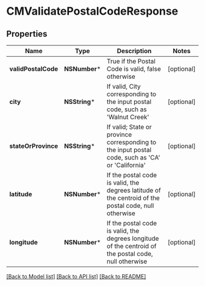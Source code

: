 # CMValidatePostalCodeResponse

## Properties
Name | Type | Description | Notes
------------ | ------------- | ------------- | -------------
**validPostalCode** | **NSNumber*** | True if the Postal Code is valid, false otherwise | [optional] 
**city** | **NSString*** | If valid, City corresponding to the input postal code, such as &#39;Walnut Creek&#39; | [optional] 
**stateOrProvince** | **NSString*** | If valid; State or province corresponding to the input postal code, such as &#39;CA&#39; or &#39;California&#39; | [optional] 
**latitude** | **NSNumber*** | If the postal code is valid, the degrees latitude of the centroid of the postal code, null otherwise | [optional] 
**longitude** | **NSNumber*** | If the postal code is valid, the degrees longitude of the centroid of the postal code, null otherwise | [optional] 

[[Back to Model list]](../README.md#documentation-for-models) [[Back to API list]](../README.md#documentation-for-api-endpoints) [[Back to README]](../README.md)


